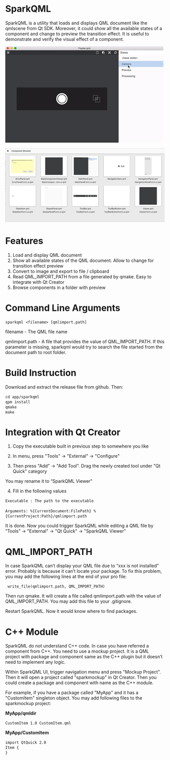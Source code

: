 # SparkQML

SparkQML is a utility that loads and displays QML document like the qmlscene from Qt SDK. 
Moreover, it could show all the available states of a component and change to preview the transition effect.
It is useful to demonstrate and verify the visual effect of a component. 

![Component Viewer](https://raw.githubusercontent.com/benlau/junkcode/master/docs/SparkQML.gif)

![Component Browser](https://raw.githubusercontent.com/benlau/junkcode/master/docs/SparkQML-0.2.png)


Features
========

 1. Load and display QML document
 2. Show all available states of the QML document. Allow to change for transition effect preview
 3. Convert to image and export to file / clipboard
 4. Read QML_IMPORT_PATH from a file generated by qmake. Easy to integrate with Qt Creator
 5. Browse components in a folder with preview
 
Command Line Arguments
======================

    sparkqml <filename> [qmlimport.path]

filename - The QML file name

qmlimport.path  - A file that provides the value of QML_IMPORT_PATH. If this parameter is missing, sparkqml would try to search the file started from the document path to root folder.

Build Instruction
=================

Download and extract the release file from github. Then:

```
cd app/sparkqml
qpm install
qmake
make
```


Integration with Qt Creator
============================

1) Copy the executable built in previous step to somewhere you like

2) In menu, press "Tools" -> "External" -> "Configure"

3) Then press "Add" -> "Add Tool". Drag the newly created tool under "Qt Quick" category

You may rename it to “SparkQML Viewer"

4) Fill in the following values

```
Executable : The path to the executable

Arguments: %{CurrentDocument:FilePath} %{CurrentProject:Path}/qmlimport.path
```

It is done. Now you could trigger SparkQML while editing a QML file by “Tools” -> "External" -> "Qt Quick" -> "SparkQML Viewer"

QML_IMPORT_PATH
==================

In case SparkQML can’t display your QML file due to “xxx is not installed” error. 
Probably is because it can’t locate your package. 
To fix this problem, you may add the following lines at the end of your pro file:

     write_file(qmlimport.path, QML_IMPORT_PATH)

Then run qmake.
It will create a file called qmlimport.path with the value of QML_IMPORT_PATH.
You may add this file to your .gitignore.

Restart SparkQML. Now it would know where to find packages.

C++ Module
==========

SparkQML do not understand C++ code. 
In case you have referred a component from C++. 
You need to use a mockup project. 
It is a QML project with package and component same as the C++ plugin but it doesn’t need to implement any logic.

Within SparkQML UI, trigger navigation menu and press "Mockup Project". Then it will open a project called "sparkmockup" in Qt Creator. Then you could create a package and component with name as the C++ module. 

For example, if you have a package called "MyApp" and it has a "CustomItem" singleton object. You may add following files to the sparkmockup project:

**MyApp/qmldir**
```
CustomItem 1.0 CustomItem.qml
```

**MyApp/CustomItem**
```
import QtQuick 2.0
Item {
}
```




